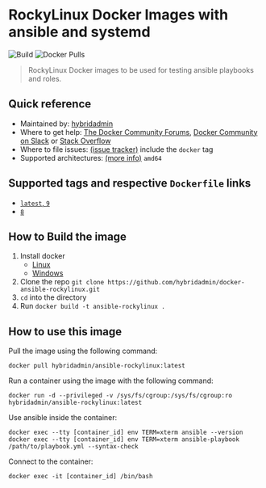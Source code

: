 # RockyLinux Docker Images with ansible and systemd

![Build](https://github.com/hybridadmin/docker-ansible-rockylinux/workflows/Build/badge.svg?branch=main) ![Docker Pulls](https://img.shields.io/docker/pulls/hybridadmin/ansible-rockylinux)

> RockyLinux Docker images to be used for testing ansible playbooks and roles.

## Quick reference

- Maintained by: [hybridadmin](https://github.com/hybridadmin)
- Where to get help: [The Docker Community Forums](https://forums.docker.com/), [Docker Community on Slack](https://dockr.ly/slack) or [Stack Overflow](https://stackoverflow.com/search?tab=newest&q=docker)
- Where to file issues: [(issue tracker)](https://github.com/hybridadmin/docker-ansible-rockylinux/issues) include the `docker` tag
- Supported architectures: [(more info)](https://github.com/docker-library/official-images#architectures-other-than-amd64) `amd64`

## Supported tags and respective `Dockerfile` links

- [`latest`, `9`](https://github.com/hybridadmin/docker-ansible-rockylinux/tree/main/9/Dockerfile)
- [`8`](https://github.com/hybridadmin/docker-ansible-rockylinux/tree/main/8/Dockerfile)

## How to Build the image

1. Install docker
   - [Linux](https://docs.docker.com/engine/install/)
   - [Windows](https://docs.docker.com/docker-for-windows/install/)
2. Clone the repo `git clone https://github.com/hybridadmin/docker-ansible-rockylinux.git`
3. `cd` into the directory
4. Run `docker build -t ansible-rockylinux .`

## How to use this image

Pull the image using the following command:

```console
docker pull hybridadmin/ansible-rockylinux:latest
```

Run a container using the image with the following command:

```console
docker run -d --privileged -v /sys/fs/cgroup:/sys/fs/cgroup:ro hybridadmin/ansible-rockylinux:latest
```

Use ansible inside the container:

```console
docker exec --tty [container_id] env TERM=xterm ansible --version
docker exec --tty [container_id] env TERM=xterm ansible-playbook /path/to/playbook.yml --syntax-check
```

Connect to the container:

```console
docker exec -it [container_id] /bin/bash
```
